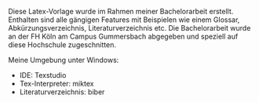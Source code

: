 Diese Latex-Vorlage wurde im Rahmen meiner Bachelorarbeit erstellt. 
Enthalten sind alle gängigen Features mit Beispielen wie einem Glossar, Abkürzungsverzeichnis, Literaturverzeichnis etc. 
Die Bachelorarbeit wurde an der FH Köln am Campus Gummersbach abgegeben und speziell auf diese Hochschule zugeschnitten. 

Meine Umgebung unter Windows: 
- IDE: Texstudio
- Tex-Interpreter: miktex
- Literaturverzeichnis: biber

